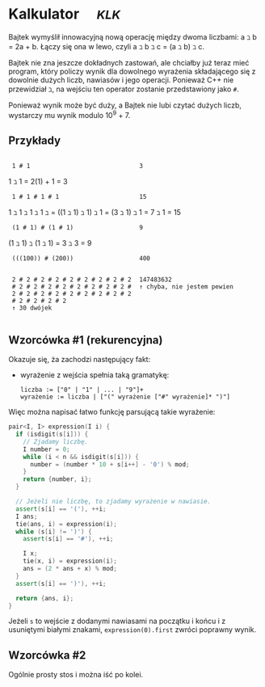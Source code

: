 # Kalkulator &emsp;<small>*KLK*</small>

Bajtek wymyślił innowacyjną nową operację między dwoma liczbami: a ℶ b = 2a + b. Łączy się ona w lewo, czyli a ℶ b ℶ c = (a ℶ b) ℶ c.

Bajtek nie zna jeszcze dokładnych zastowań, ale chciałby już teraz mieć program, który policzy wynik dla dowolnego wyrażenia składającego się z dowolnie dużych liczb, nawiasów i jego operacji. Ponieważ C++ nie przewidział ℶ, na wejściu ten operator zostanie przedstawiony jako `#`.

Ponieważ wynik może być duży, a Bajtek nie lubi czytać dużych liczb, wystarczy mu wynik modulo 10<sup>9</sup> + 7.

## Przykłady

<style>
  .example {
    display: flex;
    flex-direction: row;
  }
  .example > * {
    flex: 1 1 0;
    margin: 1em .5em;
  }
</style>

<div class="example">

```
1 # 1
```
```
3
```
</div>
1 ℶ 1 = 2(1) + 1 = 3


<div class="example">

```
1 # 1 # 1 # 1
```
```
15
```
</div>
1 ℶ 1 ℶ 1 ℶ 1 ℶ = ((1 ℶ 1) ℶ 1) ℶ 1 = (3 ℶ 1) ℶ 1 = 7 ℶ 1 = 15


<div class="example">

```
(1 # 1) # (1 # 1)
```
```
9
```
</div>
(1 ℶ 1) ℶ (1 ℶ 1) = 3 ℶ 3 = 9


<div class="example">

```
(((100)) # (200))
```
```
400
```
</div>


<div class="example">

```
2 # 2 # 2 # 2 # 2 # 2 # 2 # 2 # 2 # 2 # 2 # 2 # 2 # 2 # 2 # 2 # 2 # 2 # 2 # 2 # 2 # 2 # 2 # 2 # 2 # 2 # 2 # 2 # 2 # 2
↑ 30 dwójek
```
```
147483632
↑ chyba, nie jestem pewien
```
</div>

## Wzorcówka #1 (rekurencyjna)

Okazuje się, ża zachodzi następujący fakt:
- wyrażenie z wejścia spełnia taką gramatykę:
  ```
  liczba := ["0" | "1" | ... | "9"]+
  wyrażenie := liczba | ["(" wyrażenie ["#" wyrażenie]* ")"]
  ```
Więc można napisać łatwo funkcję parsującą takie wyrażenie:
```cpp
pair<I, I> expression(I i) {
  if (isdigit(s[i])) {
    // Zjadamy liczbę.
    I number = 0;
    while (i < n && isdigit(s[i])) {
      number = (number * 10 + s[i++] - '0') % mod;
    }
    return {number, i};
  }

  // Jeżeli nie liczbę, to zjadamy wyrażenie w nawiasie.
  assert(s[i] == '('), ++i;
  I ans;
  tie(ans, i) = expression(i);
  while (s[i] != ')') {
    assert(s[i] == '#'), ++i;

    I x;
    tie(x, i) = expression(i);
    ans = (2 * ans + x) % mod;
  }
  assert(s[i] == ')'), ++i;

  return {ans, i};
}
```
Jeżeli `s` to wejście z dodanymi nawiasami na początku i końcu i z usuniętymi białymi znakami, `expression(0).first` zwróci poprawny wynik.

## Wzorcówka #2

Ogólnie prosty stos i można iść po kolei.
